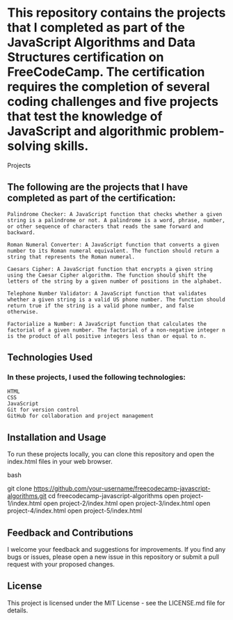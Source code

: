 # This repository contains the projects that I completed as part of the JavaScript Algorithms and Data Structures certification on FreeCodeCamp. The certification requires the completion of several coding challenges and five projects that test the knowledge of JavaScript and algorithmic problem-solving skills.
Projects

## The following are the projects that I have completed as part of the certification:

    Palindrome Checker: A JavaScript function that checks whether a given string is a palindrome or not. A palindrome is a word, phrase, number, or other sequence of characters that reads the same forward and backward.

    Roman Numeral Converter: A JavaScript function that converts a given number to its Roman numeral equivalent. The function should return a string that represents the Roman numeral.

    Caesars Cipher: A JavaScript function that encrypts a given string using the Caesar Cipher algorithm. The function should shift the letters of the string by a given number of positions in the alphabet.

    Telephone Number Validator: A JavaScript function that validates whether a given string is a valid US phone number. The function should return true if the string is a valid phone number, and false otherwise.

    Factorialize a Number: A JavaScript function that calculates the factorial of a given number. The factorial of a non-negative integer n is the product of all positive integers less than or equal to n.

## Technologies Used

### In these projects, I used the following technologies:

    HTML
    CSS
    JavaScript
    Git for version control
    GitHub for collaboration and project management

## Installation and Usage

To run these projects locally, you can clone this repository and open the index.html files in your web browser.

bash

git clone https://github.com/your-username/freecodecamp-javascript-algorithms.git
cd freecodecamp-javascript-algorithms
open project-1/index.html
open project-2/index.html
open project-3/index.html
open project-4/index.html
open project-5/index.html

## Feedback and Contributions

I welcome your feedback and suggestions for improvements. If you find any bugs or issues, please open a new issue in this repository or submit a pull request with your proposed changes.
## License

This project is licensed under the MIT License - see the LICENSE.md file for details.
